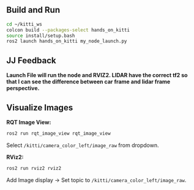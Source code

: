 ## Build and Run

```bash
cd ~/kitti_ws
colcon build --packages-select hands_on_kitti
source install/setup.bash
ros2 launch hands_on_kitti my_node_launch.py
```
## JJ Feedback
**Launch File will run the node and RVIZ2. LIDAR have the correct tf2 so that I can see the difference between car frame and lidar frame perspective.**


## Visualize Images

**RQT Image View:**
```bash
ros2 run rqt_image_view rqt_image_view
```
Select `/kitti/camera_color_left/image_raw` from dropdown.

**RViz2:**
```bash
ros2 run rviz2 rviz2
```
Add Image display → Set topic to `/kitti/camera_color_left/image_raw`.
